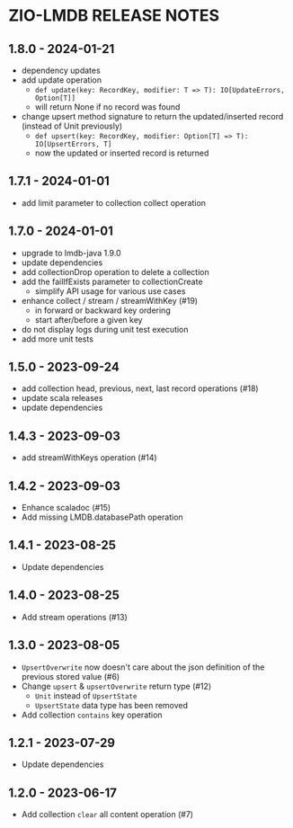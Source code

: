 # ZIO-LMDB RELEASE NOTES

## 1.8.0 - 2024-01-21

- dependency updates
- add update operation
  - `def update(key: RecordKey, modifier: T => T): IO[UpdateErrors, Option[T]]`
  - will return None if no record was found
- change upsert method signature to return the updated/inserted record (instead of Unit previously)
  - `def upsert(key: RecordKey, modifier: Option[T] => T): IO[UpsertErrors, T]`
  - now the updated or inserted record is returned

## 1.7.1 - 2024-01-01

- add limit parameter to collection collect operation

## 1.7.0 - 2024-01-01

- upgrade to lmdb-java 1.9.0
- update dependencies
- add collectionDrop operation to delete a collection
- add the failIfExists parameter to collectionCreate
  - simplify API usage for various use cases
- enhance collect / stream / streamWithKey (#19)
  - in forward or backward key ordering
  - start after/before a given key
- do not display logs during unit test execution
- add more unit tests

## 1.5.0 - 2023-09-24

- add collection head, previous, next, last record operations (#18)
- update scala releases
- update dependencies

## 1.4.3 - 2023-09-03

- add streamWithKeys operation (#14)

## 1.4.2 - 2023-09-03

- Enhance scaladoc (#15)
- Add missing LMDB.databasePath operation

## 1.4.1 - 2023-08-25

- Update dependencies

## 1.4.0 - 2023-08-25

- Add stream operations (#13)

## 1.3.0 - 2023-08-05

- `UpsertOverwrite` now doesn't care about the json definition of the previous stored value (#6)
- Change `upsert` & `upsertOverwrite` return type (#12)
    - `Unit` instead of `UpsertState`
    - `UpsertState` data type has been removed
- Add collection `contains` key operation

## 1.2.1 - 2023-07-29

- Update dependencies

## 1.2.0 - 2023-06-17

- Add collection `clear` all content operation (#7)
